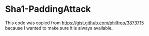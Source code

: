 # Sha1-PaddingAttack
This code was copied from https://gist.github.com/philfreo/3873715 because I wanted to make sure it is always available.
